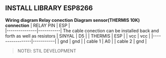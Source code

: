 ## INSTALL LIBRARY ESP8266 ##

**Wiring diagram Relay conection**
                                        **Diagram sensor(THERMIS 10K) connection**
|   RELAY PIN   |   ESP     |   
|---------------|-----------|      The cable conection can be installed back and forth as well as resistors
|   SINYAL      |   D5      |             |     THERMIS     |   ESP     |
|   vcc         |   vcc     |             |-----------------|-----------|
|   gnd         |   gnd     |             |     cable 1     |    A0     |
                                          |     cable 2     |    gnd    |

>NOTEl: STIL DEVELOPMENT